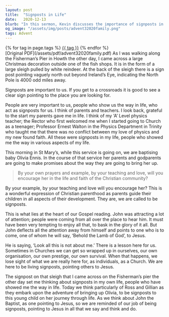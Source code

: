```yaml
---
layout: post
title:  "Signposts in Life"
date:   2020-12-13
blurb: "In this sermon, Kevin discusses the importance of signposts in life, both literal and metaphorical. He talks about the people who have acted as signposts in his life, guiding him in his faith and personal development. He also emphasizes the role of parents and godparents as signposts in a child's life, guiding them in their faith and personal development. Finally, he uses the story of John the Baptist to remind us of our role as signposts, pointing others to Jesus."
og_image: "/assets/img/posts/advent32020family.png"
tags: Advent
---    
```

<div class="tag-pills">
    {% for tag in page.tags %}
    <a href="{{ site.baseurl }}/tag/{{ tag | slugify }}" class="tag-pill">{{ tag }}</a>
    {% endfor %}
</div>
[Original PDF](/assets/pdf/advent32020family.pdf)
As I was walking along the Fisherman’s Pier in Howth the other day, I came across a large Christmas decoration outside one of the fish shops. It is in the form of a large sleigh pulled by white reindeer. At the back of the sleigh there is a sign post pointing vaguely north out beyond Ireland’s Eye, indicating the North Pole is 4000 odd miles away.

Signposts are important to us. If you get to a crossroads it is good to see a clear sign pointing to the place you are looking for.

People are very important to us, people who show us the way in life, who act as signposts for us. I think of parents and teachers. I look back, grateful to the start my parents gave me in life. I think of my ‘A’ Level physics teacher; the Rector who first welcomed me when I started going to Church as a teenager; Professor Ernest Walton in the Physics Department in Trinity who taught me that there was no conflict between my love of physics and my new found faith. All these were signposts in my life, people who showed me the way in various aspects of my life.

This morning in St Mary’s, while this service is going on, we are baptising baby Olivia Ennis. In the course of that service her parents and godparents are going to make promises about the way they are going to bring her up.

> By your own prayers and example, by your teaching and love, will you encourage her in the life and faith of the Christian community?

By your example, by your teaching and love will you encourage her? This is a wonderful expression of Christian parenthood as parents guide their children in all aspects of their development. They are, we are called to be signposts.

This is what lies at the heart of our Gospel reading. John was attracting a lot of attention; people were coming from all over the place to hear him. It must have been very tempting to enjoy all that, to bask in the glory of it all. But John deflects all the attention away from himself and points to one who is to come, one of whom he will say, ‘Behold the Lamb of God’, to Jesus.

He is saying, ‘Look all this is not about me.’ There is a lesson here for us. Sometimes in Churches we can get so wrapped up in ourselves, our own organisation, our own prestige, our own survival. When that happens, we lose sight of what we are really here for, as individuals, as a Church. We are here to be living signposts, pointing others to Jesus.

The signpost on that sleigh that I came across on the Fisherman’s pier the other day set me thinking about signposts in my own life, people who have showed me the way in life. Today we think particularly of Ross and Gillian as they embark upon the adventure of bringing up Olivia, to be signposts to this young child on her journey through life. As we think about John the Baptist, as one pointing to Jesus, so we are reminded of our job of being signposts, pointing to Jesus in all that we say and think and do.
